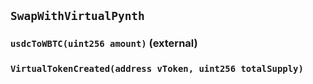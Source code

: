 ## `SwapWithVirtualPynth`

### `usdcToWBTC(uint256 amount)` (external)

### `VirtualTokenCreated(address vToken, uint256 totalSupply)`
